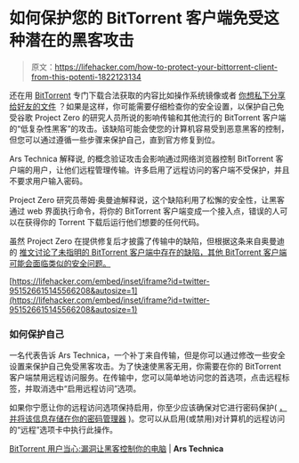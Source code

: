 # 如何保护您的 BitTorrent 客户端免受这种潜在的黑客攻击

> 原文：<https://lifehacker.com/how-to-protect-your-bittorrent-client-from-this-potenti-1822123134>

还在用 [BitTorrent](https://lifehacker.com/torrenting-showdown-transmission-vs-qbitorrent-vs-tor-1786122054) 专门下载合法获取的内容比如操作系统镜像或者 [你想私下分享给好友的文件](https://lifehacker.com/how-to-create-a-super-private-bittorrent-community-for-5952148) ？如果是这样，你可能需要仔细检查你的安全设置，以保护自己免受谷歌 Project Zero 的研究人员所说的影响传输和其他流行的 BitTorrent 客户端的“低复杂性黑客”的攻击。该缺陷可能会使您的计算机容易受到恶意黑客的控制，但您可以通过遵循一些步骤来保护自己，直到官方修复到位。



Ars Technica 解释说, 的概念验证攻击会影响通过网络浏览器控制 BitTorrent 客户端的用户，让他们远程管理传输。许多启用了远程访问的客户端不受保护，并且不要求用户输入密码。

Project Zero 研究员蒂姆·奥曼迪解释说，这个缺陷利用了松懈的安全性，让黑客通过 web 界面执行命令，将你的 BitTorrent 客户端变成一个接入点，错误的人可以在获得你的 Torrent 下载后运行他们想要的任何代码。

虽然 Project Zero 在提供修复后才披露了传输中的缺陷，但根据这条来自奥曼迪 的 [推文讨论了未指明的 BitTorrent 客户端中存在的缺陷，其他 BitTorrent 客户端可能会面临类似的安全问题。](https://twitter.com/taviso/status/951526615145566208)

 [https://lifehacker.com/embed/inset/iframe?id=twitter-951526615145566208&autosize=1](https://lifehacker.com/embed/inset/iframe?id=twitter-951526615145566208&autosize=1) 

### **如何保护自己**

一名代表告诉 Ars Technica，一个补丁来自传输，但是你可以通过修改一些安全设置来保护自己免受黑客攻击。为了快速使黑客无用，你需要在你的 BitTorrent 客户端禁用远程访问服务。在传输中，您可以简单地访问您的首选项，点击远程标签，并取消选中“启用远程访问”选项。

如果你宁愿让你的远程访问选项保持启用，你至少应该确保对它进行密码保护( [，并将该信息存储在你的密码管理器](https://lifehacker.com/what-to-put-in-your-password-manager-1822118327) )。您可以从启用(或禁用)对计算机的远程访问的“远程”选项卡中执行此操作。

[BitTorrent 用户当心:漏洞让黑客控制你的电脑](https://arstechnica.com/information-technology/2018/01/bittorrent-users-beware-flaw-lets-hackers-control-your-computer/) | **Ars Technica**